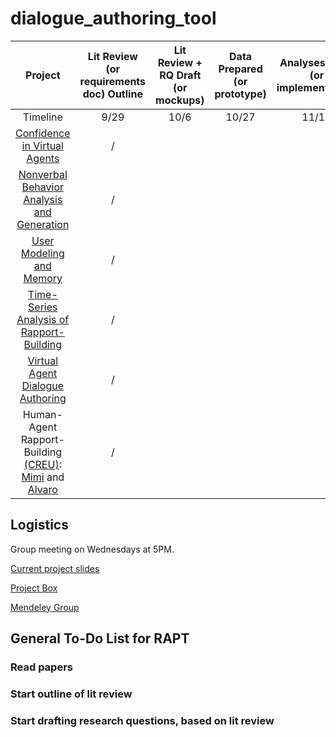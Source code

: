 # dialogue_authoring_tool
|Project|Lit Review (or requirements doc) Outline|Lit Review + RQ Draft (or mockups)|Data Prepared (or prototype)|Analyses Done (or implementation)|Final Report|
|:---------:|:------:|:------:|:---------:|:---------:|:---------:|
|Timeline                                                  |9/29|10/6|10/27|11/17|12/8|
|[Confidence in Virtual Agents](#)                                            |/| | | | |
|[Nonverbal Behavior Analysis and Generation](#)                              |/| | | | |
|[User Modeling and Memory](https://github.com/WilliXL/user_modeling_memory)  |/| | | | |
|[Time-Series Analysis of Rapport-Building](#)                                |/| | | | |
|[Virtual Agent Dialogue Authoring](#)                                        |/| | | | |
|Human-Agent Rapport-Building <a href="http://cra.org/cra-w/creu/#overview" target="_blank">(CREU)</a>: <a href="https://michelinaastlecreu.wordpress.com/" target="_blank">Mimi</a> and <a href="alvarostudieslearningscience.com" target="_blank">Alvaro</a>                                                    |/| | | | |


## Logistics
Group meeting on Wednesdays at 5PM.

[Current project slides](https://docs.google.com/presentation/d/1quJ2jhKicCUSYnbxKJEueCju1-9yexhnnaAsFyMq8CM/edit?usp=sharing)

[Project Box](https://cmu.box.com/s/bksvdkoy27pxg2k0lm80stzrf0y5pgp6)

[Mendeley Group](https://www.mendeley.com/community/rapt-fall-2017-interns/)

## General To-Do List for RAPT

### Read papers

### Start outline of lit review

### Start drafting research questions, based on lit review
